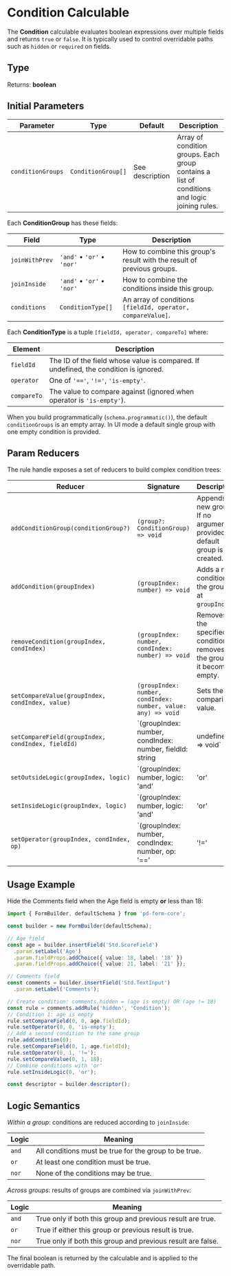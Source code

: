 # Condition Calculable

The **Condition** calculable evaluates boolean expressions over multiple fields and returns `true` or `false`. It is typically used to control overridable paths such as `hidden` or `required` on fields.

## Type

Returns: **boolean**

## Initial Parameters

| Parameter | Type | Default | Description |
|-----------|------|---------|-------------|
| `conditionGroups` | `ConditionGroup[]` | See description | Array of condition groups. Each group contains a list of conditions and logic joining rules. |

Each **ConditionGroup** has these fields:

| Field | Type | Description |
|------|------|-------------|
| `joinWithPrev` | `'and'` • `'or'` • `'nor'` | How to combine this group's result with the result of previous groups. |
| `joinInside` | `'and'` • `'or'` • `'nor'` | How to combine the conditions inside this group. |
| `conditions` | `ConditionType[]` | An array of conditions `[fieldId, operator, compareValue]`. |

Each **ConditionType** is a tuple `[fieldId, operator, compareTo]` where:

| Element | Description |
|--------|-------------|
| `fieldId` | The ID of the field whose value is compared. If undefined, the condition is ignored. |
| `operator` | One of `'=='`, `'!='`, `'is-empty'`. |
| `compareTo` | The value to compare against (ignored when operator is `'is-empty'`). |

When you build programmatically (`schema.programmatic()`), the default `conditionGroups` is an empty array. In UI mode a default single group with one empty condition is provided.

## Param Reducers

The rule handle exposes a set of reducers to build complex condition trees:

| Reducer | Signature | Description |
|---------|-----------|-------------|
| `addConditionGroup(conditionGroup?)` | `(group?: ConditionGroup) => void` | Appends a new group. If no argument is provided, a default group is created. |
| `addCondition(groupIndex)` | `(groupIndex: number) => void` | Adds a new condition to the group at `groupIndex`. |
| `removeCondition(groupIndex, condIndex)` | `(groupIndex: number, condIndex: number) => void` | Removes the specified condition; removes the group if it becomes empty. |
| `setCompareValue(groupIndex, condIndex, value)` | `(groupIndex: number, condIndex: number, value: any) => void` | Sets the comparison value. |
| `setCompareField(groupIndex, condIndex, fieldId)` | `(groupIndex: number, condIndex: number, fieldId: string | undefined) => void` | Sets the field to compare. |
| `setOutsideLogic(groupIndex, logic)` | `(groupIndex: number, logic: 'and' | 'or' | 'nor') => void` | Sets how this group is combined with previous groups. |
| `setInsideLogic(groupIndex, logic)` | `(groupIndex: number, logic: 'and' | 'or' | 'nor') => void` | Sets how conditions inside this group are combined. |
| `setOperator(groupIndex, condIndex, op)` | `(groupIndex: number, condIndex: number, op: '==' | '!=' | 'is-empty') => void` | Sets the operator; if `'is-empty'` the comparison value is cleared. |

## Usage Example

Hide the Comments field when the Age field is empty **or** less than 18:

```ts
import { FormBuilder, defaultSchema } from 'pd-form-core';

const builder = new FormBuilder(defaultSchema);

// Age field
const age = builder.insertField('Std.ScoreField')
  .param.setLabel('Age')
  .param.fieldProps.addChoice({ value: 18, label: '18' })
  .param.fieldProps.addChoice({ value: 21, label: '21' });

// Comments field
const comments = builder.insertField('Std.TextInput')
  .param.setLabel('Comments');

// Create condition: comments.hidden = (age is empty) OR (age != 18)
const rule = comments.addRule('hidden', 'Condition');
// Condition 1: age is empty
rule.setCompareField(0, 0, age.fieldId);
rule.setOperator(0, 0, 'is-empty');
// Add a second condition to the same group
rule.addCondition(0);
rule.setCompareField(0, 1, age.fieldId);
rule.setOperator(0, 1, '!=');
rule.setCompareValue(0, 1, 18);
// Combine conditions with 'or'
rule.setInsideLogic(0, 'or');

const descriptor = builder.descriptor();
```

## Logic Semantics

*Within a group*: conditions are reduced according to `joinInside`:

| Logic | Meaning |
|-------|---------|
| `and` | All conditions must be true for the group to be true. |
| `or` | At least one condition must be true. |
| `nor` | None of the conditions may be true. |

*Across groups*: results of groups are combined via `joinWithPrev`:

| Logic | Meaning |
|-------|---------|
| `and` | True only if both this group and previous result are true. |
| `or` | True if either this group or previous result is true. |
| `nor` | True only if both this group and previous result are false. |

The final boolean is returned by the calculable and is applied to the overridable path.
